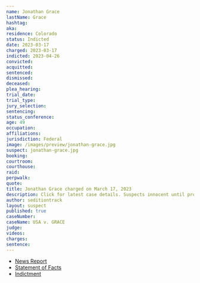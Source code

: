 ```yaml
---
name: Jonathan Grace
lastName: Grace
hashtag:
aka:
residence: Colorado
status: Indicted
date: 2023-03-17
charged: 2023-03-17
indicted: 2023-04-26
convicted:
acquitted:
sentenced:
dismissed:
deceased:
plea_hearing:
trial_date:
trial_type:
jury_selection:
sentencing:
status_conference:
age: 49
occupation:
affiliations:
jurisdiction: Federal
image: /images/preview/jonathan-grace.jpg
suspect: jonathan-grace.jpg
booking:
courtroom:
courthouse:
raid:
perpwalk:
quote:
title: Jonathan Grace charged on March 17, 2023
description: Click for latest case details. Suspects innocent until proven guilty.
author: seditiontrack
layout: suspect
published: true
caseNumber: 
caseName: USA v. GRACE
judge:
videos:
charges:
sentence:
---
```

- [News Report](https://www.kktv.com/2023/03/30/colorado-springs-man-accused-fighting-officers-during-breach-us-capitol/)
- [Statement of Facts](https://storage.courtlistener.com/recap/gov.uscourts.dcd.253252/gov.uscourts.dcd.253252.1.1.pdf)
- [Indictment](https://storage.courtlistener.com/recap/gov.uscourts.dcd.254631/gov.uscourts.dcd.254631.41.0_1.pdf)
